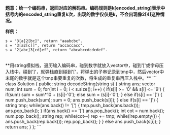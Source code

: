 **题意：给一个编码串，返回对应的解码串。编码规则是k[encoded_string]表示中括号内的encoded_string重复k次，出现的数字仅仅是k，不会出现像2[4]这种情况。**

**样例：**
```
s = "3[a]2[bc]", return "aaabcbc".
s = "3[a2[c]]", return "accaccacc".
s = "2[abc]3[cd]ef", return "abcabccdcdcdef".
```

<br/>
**用string模拟栈，遍历输入编码串，碰到数字就放入vector中，碰到'['或字母压入栈中，碰到']'，就弹栈直到碰到'['，将弹出的子串记录到tmp中，然后vector中末尾的数字就是这个tmp串要重复的次数，将生成的重复串再压入栈中。**
```
class Solution {
public:
    string decodeString(string s) {
        string ans;
        vector<int> num;
        int sum = 0;
        for(int i = 0; i < s.size(); i++)
        {
            if(s[i] >= '0' && s[i] <= '9')
            {
                if(sum) sum = sum*10 + (s[i]-'0');
                else sum = (s[i]-'0');
            }
            else if(s[i] == '[')
            {
                num.push_back(sum);
                sum = 0;
                ans.push_back(s[i]);
            }
            else if(s[i] == ']')
            {
                string tmp;
                while(ans.back() != '[')
                {
                    tmp.push_back(ans.back());
                    ans.pop_back();
                }
                if(ans.back() == '[') ans.pop_back();
                int cot = num.back();
                num.pop_back();
                string rep;
                while(cot--) rep += tmp;
                while(!rep.empty())
                {
                    ans.push_back(rep.back());
                    rep.pop_back();
                }
            }
            else ans.push_back(s[i]);
        }
        return ans;
    }
};
```